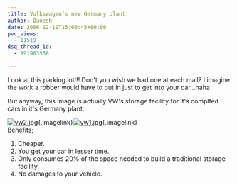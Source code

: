 ```yaml
---
title: Volkswagen’s new Germany plant.
author: Danesh
date: 2006-12-19T15:00:45+00:00
pvc_views:
  - 11519
dsq_thread_id:
  - 891983558

---
```

Look at this parking lot!!! Don't you wish we had one at each mall? I imagine the work a robber would have to put in just to get into your car...haha

But anyway, this image is actually VW's storage facility for it's complted cars in it's Germany plant.

[<img alt="vw2.jpg" id="image14" src="/techblog/wp-content/uploads/2006/12/vw2.thumbnail.jpg" />][1]{.imagelink}[<img alt="vw1.jpg" id="image13" src="/techblog/wp-content/uploads/2006/12/vw1.thumbnail.jpg" />][2]{.imagelink}  
Benefits;  
1. Cheaper.  
2. You get your car in lesser time.  
3. Only consumes 20% of the space needed to build a traditional storage facility.  
4. No damages to your vehicle.

 [1]: /techblog/wp-content/uploads/2006/12/vw2.jpg "vw2.jpg"
 [2]: /techblog/wp-content/uploads/2006/12/vw1.jpg "vw1.jpg"